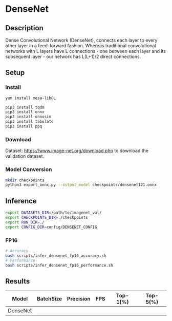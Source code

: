 # DenseNet

## Description
Dense Convolutional Network (DenseNet), connects each layer to every other layer in a feed-forward fashion. Whereas traditional convolutional networks with L layers have L connections - one between each layer and its subsequent layer - our network has L(L+1)/2 direct connections.

## Setup

### Install
```bash
yum install mesa-libGL

pip3 install tqdm
pip3 install onnx
pip3 install onnxsim
pip3 install tabulate
pip3 install ppq
```

### Download

Dataset: <https://www.image-net.org/download.php> to download the validation dataset.

### Model Conversion
```bash
mkdir checkpoints
python3 export_onnx.py --output_model checkpoints/densenet121.onnx
```

## Inference
```bash
export DATASETS_DIR=/path/to/imagenet_val/
export CHECKPOINTS_DIR=./checkpoints
export RUN_DIR=./
export CONFIG_DIR=config/DENSENET_CONFIG
```
### FP16

```bash
# Accuracy
bash scripts/infer_densenet_fp16_accuracy.sh
# Performance
bash scripts/infer_densenet_fp16_performance.sh
```



## Results

Model    |BatchSize  |Precision |FPS       |Top-1(%)  |Top-5(%)
---------|-----------|----------|----------|----------|--------
DenseNet |           |          |          |          |      


